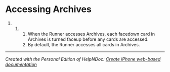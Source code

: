 # Accessing Archives

1. &nbsp;
   1. &nbsp;
      1. When the Runner accesses Archives, each facedown card in Archives is turned faceup before any cards are accessed.
      1. By default, the Runner accesses all cards in Archives.


***
_Created with the Personal Edition of HelpNDoc: [Create iPhone web-based documentation](<https://www.helpndoc.com/feature-tour/iphone-website-generation>)_
